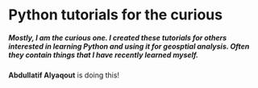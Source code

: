 # Python tutorials for the curious

##### Mostly, I am the curious one. I created these tutorials for others interested in learning Python and using it for geosptial analysis. Often they contain things that I have recently learned myself.

**Abdullatif Alyaqout** is doing this!